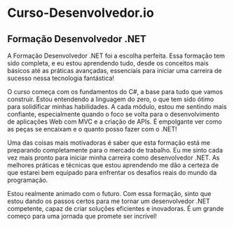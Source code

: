 # Curso-Desenvolvedor.io
## Formação Desenvolvedor .NET

A Formação Desenvolvedor .NET foi a escolha perfeita. Essa formação tem sido completa, e eu estou aprendendo tudo, desde os conceitos mais básicos até as práticas avançadas, essenciais para iniciar uma carreira de sucesso nessa tecnologia fantástica!

O curso começa com os fundamentos do C#, a base para tudo que vamos construir. Estou entendendo a linguagem do zero, o que tem sido ótimo para solidificar minhas habilidades. A cada módulo, estou me sentindo mais confiante, especialmente quando o foco se volta para o desenvolvimento de aplicações Web com MVC e a criação de APIs. É empolgante ver como as peças se encaixam e o quanto posso fazer com o .NET!

Uma das coisas mais motivadoras é saber que esta formação está me preparando completamente para o mercado de trabalho. Eu me sinto cada vez mais pronto para iniciar minha carreira como desenvolvedor .NET. As melhores práticas e técnicas que estou aprendendo me dão a certeza de que estarei bem equipado para enfrentar os desafios reais do mundo da programação.

Estou realmente animado com o futuro. Com essa formação, sinto que estou dando os passos certos para me tornar um desenvolvedor .NET competente, capaz de criar soluções eficientes e inovadoras. É um grande começo para uma jornada que promete ser incrível!
